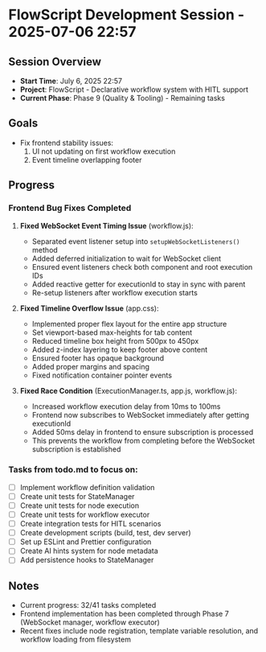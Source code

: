 # FlowScript Development Session - 2025-07-06 22:57

## Session Overview
- **Start Time**: July 6, 2025 22:57
- **Project**: FlowScript - Declarative workflow system with HITL support
- **Current Phase**: Phase 9 (Quality & Tooling) - Remaining tasks

## Goals
- Fix frontend stability issues:
  1. UI not updating on first workflow execution
  2. Event timeline overlapping footer

## Progress

### Frontend Bug Fixes Completed
1. **Fixed WebSocket Event Timing Issue** (workflow.js):
   - Separated event listener setup into `setupWebSocketListeners()` method
   - Added deferred initialization to wait for WebSocket client
   - Ensured event listeners check both component and root execution IDs
   - Added reactive getter for executionId to stay in sync with parent
   - Re-setup listeners after workflow execution starts

2. **Fixed Timeline Overflow Issue** (app.css):
   - Implemented proper flex layout for the entire app structure
   - Set viewport-based max-heights for tab content
   - Reduced timeline box height from 500px to 450px
   - Added z-index layering to keep footer above content
   - Ensured footer has opaque background
   - Added proper margins and spacing
   - Fixed notification container pointer events

3. **Fixed Race Condition** (ExecutionManager.ts, app.js, workflow.js):
   - Increased workflow execution delay from 10ms to 100ms
   - Frontend now subscribes to WebSocket immediately after getting executionId
   - Added 50ms delay in frontend to ensure subscription is processed
   - This prevents the workflow from completing before the WebSocket subscription is established

### Tasks from todo.md to focus on:
- [ ] Implement workflow definition validation
- [ ] Create unit tests for StateManager
- [ ] Create unit tests for node execution
- [ ] Create unit tests for workflow executor
- [ ] Create integration tests for HITL scenarios
- [ ] Create development scripts (build, test, dev server)
- [ ] Set up ESLint and Prettier configuration
- [ ] Create AI hints system for node metadata
- [ ] Add persistence hooks to StateManager

## Notes
- Current progress: 32/41 tasks completed
- Frontend implementation has been completed through Phase 7 (WebSocket manager, workflow executor)
- Recent fixes include node registration, template variable resolution, and workflow loading from filesystem